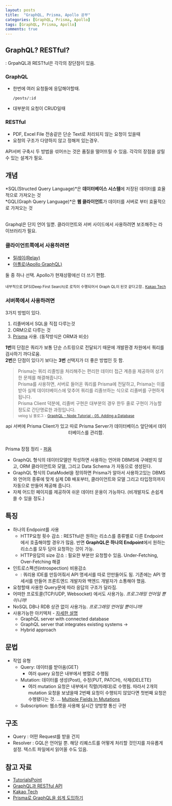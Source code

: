```yaml
---
layout: posts
title:  "GraphQL, Prisma, Apollo 공부"
categories: [GraphQL, Prisma, Apollo]
tags: [GraphQL, Prisma, Apollo]
comments: true
---
```


## GraphQL? RESTful?
: GrpahQL과 RESTful은 각각의 장단점이 있음.

### GraphQL

- 한번에 여러 요청들에 응답해야할때.
  ```
  /posts/:id
  ```
- 대부분의 
요청이 CRUD일때

### RESTful
- PDF, Excel File 전송같은 단순 Text로 처리되지 않는 요청이 있을때
- 요청의 구조가 다양하지 않고 정해져 있는경우.

API서버 구축시 두 방법을 섞어쓰는 것은 품질을 떨어뜨릴 수 있음. 각각의 장점을 살릴수 있는 설계가 필요.

## 개념

*SQL(Structed Query Language)*은 **데이터베이스 시스템**에 저장된 데이터를 효율적으로 가져오는 것<br>
*GQL(Graph Query Language)*은 **웹 클라이언트**가 데이터를 서버로 부터 효율적으로 가져오는 것

<br>
Graphql은 단지 언어 일뿐. 클라이언트와 서버 사이드에서 사용하려면 보조해주는 라이브러리가 필요.
<br>

### 클라이언트쪽에서 사용하려면

- [릴레이(Relay)](https://relay.dev/)
- [아폴로(Apollo GraphQL)](https://www.apollographql.com/)

둘 중 하나 선택. Apollo가 현재상황에선 더 쓰기 편함.
<br><br>
<small>내부적으로 DFS(Deep First Search)로 로직이 수행되어서 Graph QL이 된것 같다고함.. [Kakao Tech](https://tech.kakao.com/2019/08/01/graphql-basic/)</small>

### 서버쪽에서 사용하려면

3가지 방법이 있다.

1. 리졸버에서 SQL을 직접 다루는것
2. ORM으로 다루는 것
3. [Prisma](https://www.prisma.io/with-graphql/) 사용. (동작방식은 ORM과 비슷) 

**1번**의 단점은 쿼리가 보통 단순 스트링으로 전달되기 때문에 개발환경 차원에서 쿼리를 검사하기 까다로움.<br>
**2번**은 단점이 있다기 보다는 **3번** 선택지가 더 좋은 방법인 듯 함.

> Prisma는 쿼리 리졸빙을 처리해주는 편리한 데이터 접근 계층을 제공하여 상기한 문제를 해결해줍니다. <br>
> Prisma를 사용하면, 서버로 들어온 쿼리를 Prisma에 전달하고, Prisma는 이를 받아 실제 데이터베이스에 맞추어 쿼리를 리졸브하는 식으로 리졸버를 구현하게 됩니다. <br>
> Prisma Client 덕분에, 리졸버 구현은 대부분의 경우 한두 줄로 구현이 가능할 정도로 간단명료한 과정입니다.<br>
> <small>velog 님 블로그 - [GraphQL - Node Tutorial - 05. Adding a Database](https://velog.io/@cadenzah/graphql-node-05-database)</small><br>

<center>api 서버에 Prisma Client가 있고 따로 Prisma Server가 데이터베이스 앞단에서 데이터베이스를 관리함. </center><br>

Prisma 장점 정리 - [퍼옴](https://medium.com/labelstore/prisma%EB%A1%9C-graphql%EC%9D%84-%EC%89%BD%EA%B2%8C-%EB%8F%84%EC%9E%85%ED%95%98%EA%B8%B0-fa64dcf63382)
- GraphQL 형식의 데이터모델만 작성하면 사용하는 언어와 DBMS에 구애받지 않고, ORM 클라이언트와 모델, 그리고 Data Schema 가 자동으로 생성된다.
- GraphQL 형식의 DataModel을 정의하면 Prisma가 알아서 사용하고있는 DBMS와 언어의 종류에 맞게 실제 DB 배포부터, 클라이언트와 모델 그리고 타입정의까지 자동으로 만들어 제공해 줍니다. 
- 자체 어드민 페이지를 제공하여 쉬운 데이터 운용이 가능하다. (비개발자도 손쉽게 쓸 수 있을 정도.)

## 특징

- 하나의 Endpoint를 사용
  - HTTP요청 횟수 감소 : RESTful은 원하는 리소스를 종류별로 다른 Endpoint에서 호출해야할 경우가 많음. 반면 **GraphQL은 하나의 Endpoint**에서 원하는 리소스를 모두 담아 요청하는 것이 가능.
  - HTTP응답의 size 감소 : 필요한 부분만 요청할수 있음. Under-Fetching, Over-Fetching 해결
- 인트로스펙션(introspection) 비용감소
  - : 쿼리용 IDE를 만등어줘서 API 명세서를 따로 안만들어도 됨. 기존에는 API 명세서를 만들어 프론트엔드 개발자와 백엔드 개발자가 소통해야 했음.
- 요청할때 사용한 Query문에 따라 응답의 구조가 달라짐.
- 어떠한 프로토콜(TCP/UDP, Websocket) 에서도 사용가능. *프로그래밍 언어일 뿐이니까!*
- NoSQL DB나 RDB 상관 없이 사용가능. *프로그래밍 언어일 뿐이니까!*
- 사용가능한 아키텍처 - [자세한 설명](https://www.tutorialspoint.com/graphql/graphql_architecture.htm)
  - GraphQL server with connected database
  - GraphQL server that integrates existing systems -> 
  - Hybrid approach

## 문법

- 작업 유형
  - Query: 데이터를 받아옴(GET)
    - 여러 query 요청은 내부에서 병렬로 수행됨
  - Mutation: 데이터를 생성(Post), 수정(PUT, PATCH), 삭제(DELETE) 
    - 여러 mutation 요청은 내부에서 직렬(차례대)로 수행됨. 따라서 2개의 mutation 요청을 보냈을때 2번째 요청이 수행되지 않았다면 첫번째 요청은 수행됐다는 것. ... [Multiple Fields In Mutations](https://graphql.org/learn/queries/#multiple-fields-in-mutations)
  - Subscription: 웹소켓을 사용해 실시간 양방향 통신 구현

## 구조

- Query : 어떤 Request를 받을 건지
- Resolver : GQL은 언어일 뿐. 해당 리퀘스트를 어떻게 처리할 것인지를 자유롭게 설정. 텍스트 파일에서 읽어올 수도 있음.

## 참고 자료

- [TutorialsPoint](https://www.tutorialspoint.com/graphql)
- [GraphQL과 RESTful API](https://www.holaxprogramming.com/2018/01/20/graphql-vs-restful-api/)
- [Kakao Tech](https://tech.kakao.com/2019/08/01/graphql-basic/)
- [Prisma로 GraphQL을 쉽게 도입하기](https://medium.com/labelstore/prisma%EB%A1%9C-graphql%EC%9D%84-%EC%89%BD%EA%B2%8C-%EB%8F%84%EC%9E%85%ED%95%98%EA%B8%B0-fa64dcf63382)
